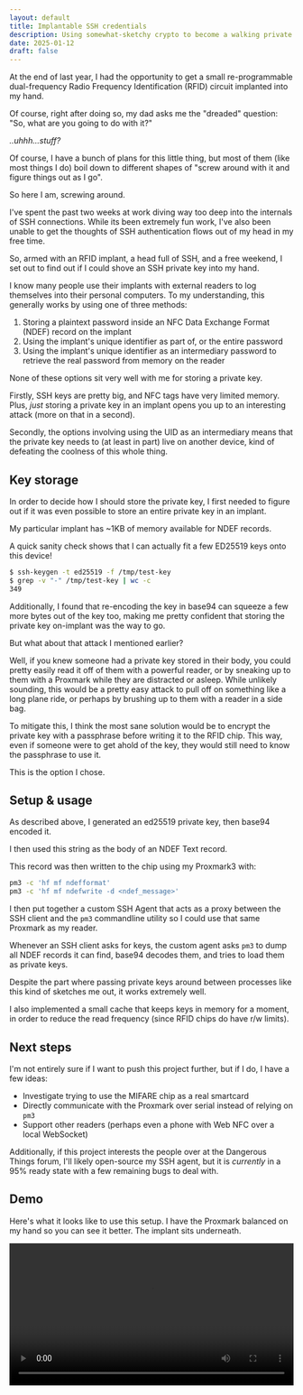 ```yaml
---
layout: default
title: Implantable SSH credentials
description: Using somewhat-sketchy crypto to become a walking private key
date: 2025-01-12
draft: false
---
```


At the end of last year, I had the opportunity to get a small re-programmable dual-frequency Radio Frequency Identification (RFID) circuit implanted into my hand.

Of course, right after doing so, my dad asks me the "dreaded" question: <br>
"So, what are you going to do with it?"

*..uhhh...stuff?*

Of course, I have a bunch of plans for this little thing, but most of them (like most things I do) boil down to different shapes of "screw around with it and figure things out as I go".

So here I am, screwing around.

I've spent the past two weeks at work diving way too deep into the internals of SSH connections. While its been extremely fun work, I've also been unable to get the thoughts of SSH authentication flows out of my head in my free time.

So, armed with an RFID implant, a head full of SSH, and a free weekend, I set out to find out if I could shove an SSH private key into my hand.

I know many people use their implants with external readers to log themselves into their personal computers. To my understanding, this generally works by using one of three methods:

1. Storing a plaintext password inside an NFC Data Exchange Format (NDEF) record on the implant
2. Using the implant's unique identifier as part of, or the entire password
3. Using the implant's unique identifier as an intermediary password to retrieve the real password from memory on the reader

None of these options sit very well with me for storing a private key.

Firstly, SSH keys are pretty big, and NFC tags have very limited memory. Plus, *just* storing a private key in an implant opens you up to an interesting attack (more on that in a second).

Secondly, the options involving using the UID as an intermediary means that the private key needs to (at least in part) live on another device, kind of defeating the coolness of this whole thing.

## Key storage

In order to decide how I should store the private key, I first needed to figure out if it was even possible to store an entire private key in an implant.

My particular implant has ~1KB of memory available for NDEF records.

A quick sanity check shows that I can actually fit a few ED25519 keys onto this device!

```sh
$ ssh-keygen -t ed25519 -f /tmp/test-key 
$ grep -v "-" /tmp/test-key | wc -c
349
```

Additionally, I found that re-encoding the key in base94 can squeeze a few more bytes out of the key too, making me pretty confident that storing the private key on-implant was the way to go.

But what about that attack I mentioned earlier?

Well, if you knew someone had a private key stored in their body, you could pretty easily read it off of them with a powerful reader, or by sneaking up to them with a Proxmark while they are distracted or asleep.
While unlikely sounding, this would be a pretty easy attack to pull off on something like a long plane ride, or perhaps by brushing up to them with a reader in a side bag.

To mitigate this, I think the most sane solution would be to encrypt the private key with a passphrase before writing it to the RFID chip. This way, even if someone were to get ahold of the key, they would still need to know the passphrase to use it.

This is the option I chose.

## Setup & usage

As described above, I generated an ed25519 private key, then base94 encoded it.

I then used this string as the body of an NDEF Text record.

This record was then written to the chip using my Proxmark3 with:

```sh
pm3 -c 'hf mf ndefformat'
pm3 -c 'hf mf ndefwrite -d <ndef_message>'
```

I then put together a custom SSH Agent that acts as a proxy between the SSH client and the `pm3` commandline utility so I could use that same Proxmark as my reader.

Whenever an SSH client asks for keys, the custom agent asks `pm3` to dump all NDEF records it can find, base94 decodes them, and tries to load them as private keys.

Despite the part where passing private keys around between processes like this kind of sketches me out, it works extremely well.

I also implemented a small cache that keeps keys in memory for a moment, in order to reduce the read frequency (since RFID chips do have r/w limits).

## Next steps

I'm not entirely sure if I want to push this project further, but if I do, I have a few ideas:

- Investigate trying to use the MIFARE chip as a real smartcard
- Directly communicate with the Proxmark over serial instead of relying on `pm3`
- Support other readers (perhaps even a phone with Web NFC over a local WebSocket)

Additionally, if this project interests the people over at the Dangerous Things forum, I'll likely open-source my SSH agent, but it is *currently* in a 95% ready state with a few remaining bugs to deal with.

## Demo

Here's what it looks like to use this setup. I have the Proxmark balanced on my hand so you can see it better. The implant sits underneath.

<video controls style="width: 100%">
    <source src="/assets/blog/implant-backed-ssh/SSH-RFID-Demo.mp4" type="video/mp4">
</video>
